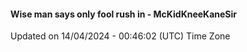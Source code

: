 #### Wise man says only fool rush in - McKidKneeKaneSir
Updated on 14/04/2024 - 00:46:02 (UTC) Time Zone

